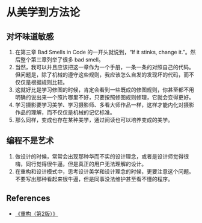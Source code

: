 # 从美学到方法论


## 对坏味道敏感
1. 在第三章 Bad Smells in Code 的一开头就说到，“If it stinks, change it.”。然后整个第三章列举了很多 bad smell。
2. 当然，我可以并且应该把这一章作为一个手册，一条一条的对照自己的代码。但问题是，除了机械的遵守这些规则，我应该怎么自发的发现坏的代码，而不仅仅是根据规则比较。
3. 这就好比是学习修图的时候，肯定会看到一些既成的修图规则，你甚至都不用明确的说出来一个照片哪里不好，只要按照修图规则修理，它就会变得更好。
4. 学习摄影要学习美学、学习摄影师、多看大师作品一样，这样才能内化对摄影作品的理解，而不仅仅是机械的记忆标准。
5. 那么同样，变成也存在某种美学，通过阅读也可以培养变成的美学。


## 编程不是艺术
1. 做设计的时候，常常会出现那种华而不实的设计理念，或者是设计师觉得很嗨，同行觉得很牛逼，但是真正的用户无法理解的设计。
2. 在重构和设计模式中，思考设计美学和设计理念的时候，更要注意这个问题。不要写出那种看起来很牛逼，但是同事没法维护甚至看不懂的程序。



## References
* [《重构（第2版）》](https://book.douban.com/subject/33400354/)